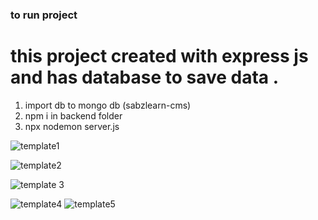 ### to run project
# this project created with express js and has database to save data .

1) import db to mongo db (sabzlearn-cms)
2) npm i  in backend folder
3) npx nodemon server.js


![template1](https://github.com/alirezatalebizadeh/cms-with-backend-express-js-/assets/104105725/76bde698-76d1-4063-ba89-f6b7d02f0d72)

![template2](https://github.com/alirezatalebizadeh/cms-with-backend-express-js-/assets/104105725/06b434ae-739f-4d6b-9341-b5e9e2e0161b)

![template 3](https://github.com/alirezatalebizadeh/cms-with-backend-express-js-/assets/104105725/723edce2-074e-4025-9e7d-8664bda5cc2f)


![template4](https://github.com/alirezatalebizadeh/cms-with-backend-express-js-/assets/104105725/9bfea594-fd18-44e3-8c0c-0c5cc2152a98)
![template5](https://github.com/alirezatalebizadeh/cms-with-backend-express-js-/assets/104105725/0ef9b3ba-c817-48a6-972e-9c760660de1d)
